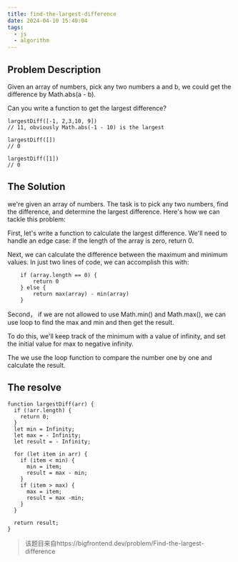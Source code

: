 ```yaml
---
title: find-the-largest-difference
date: 2024-04-10 15:40:04
tags:
  - js
  - algorithm
---
```


## Problem Description

Given an array of numbers, pick any two numbers a and b, we could get the
difference by Math.abs(a - b).

Can you write a function to get the largest difference?

```
largestDiff([-1, 2,3,10, 9])
// 11, obviously Math.abs(-1 - 10) is the largest

largestDiff([])
// 0

largestDiff([1])
// 0
```

## The Solution

we're given an array of numbers. The task is to pick any two numbers, find the
difference, and determine the largest difference. Here's how we can tackle this
problem:

First, let's write a function to calculate the largest difference. We'll need to
handle an edge case: if the length of the array is zero, return 0.

Next, we can calculate the difference between the maximum and minimum values. In
just two lines of code, we can accomplish this with:

```
    if (array.length == 0) {
        return 0
    } else {
        return max(array) - min(array)
    }
```

Second， if we are not allowed to use Math.min() and Math.max(), we can use loop
to find the max and min and then get the result.

To do this, we'll keep track of the minimum with a value of infinity, and set
the initial value for max to negative infinity.

The we use the loop function to compare the number one by one and calculate the
result.

## The resolve

```
function largestDiff(arr) {
  if (!arr.length) {
    return 0;
  }
  let min = Infinity;
  let max = - Infinity;
  let result = - Infinity;

  for (let item in arr) {
    if (item < min) {
      min = item;
      result = max - min;
    }
    if (item > max) {
      max = item;
      result = max -min;
    }
  }

  return result;
}
```

> 该题目来自https://bigfrontend.dev/problem/Find-the-largest-difference
